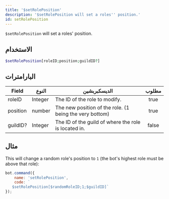 ```yaml
---
title: '$setRolePosition'
description: '$setRolePosition will set a roles'' position.'
id: setRolePosition
---
```


`$setRolePosition` will set a roles' position.

## الاستخدام

```php
$setRolePosition[roleID;position;guildID?]
```

## البارامترات

| Field    | النوع   | الديسكبربشين                                            | مطلوب |
| -------- | ------- | ------------------------------------------------------- |:-----:|
| roleID   | Integer | The ID of the role to modify.                           | true  |
| position | number  | The new position of the role. (1 being the very bottom) | true  |
| guildID? | Integer | The ID of the guild of where the role is located in.    | false |

## مثال

This will change a random role's position to `1` (the bot's highest role must be above that role):

```javascript
bot.command({
    name: 'setRolePosition',
    code: `
   $setRolePosition[$randomRoleID;1;$guildID]`
});
```